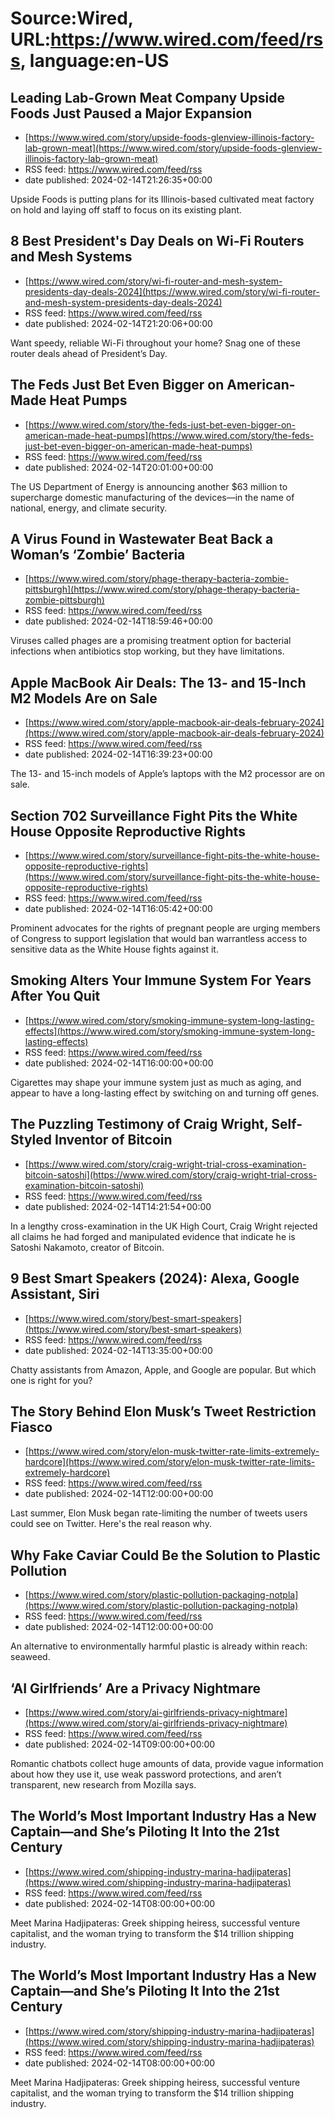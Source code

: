 # Source:Wired, URL:https://www.wired.com/feed/rss, language:en-US

## Leading Lab-Grown Meat Company Upside Foods Just Paused a Major Expansion
 - [https://www.wired.com/story/upside-foods-glenview-illinois-factory-lab-grown-meat](https://www.wired.com/story/upside-foods-glenview-illinois-factory-lab-grown-meat)
 - RSS feed: https://www.wired.com/feed/rss
 - date published: 2024-02-14T21:26:35+00:00

Upside Foods is putting plans for its Illinois-based cultivated meat factory on hold and laying off staff to focus on its existing plant.

## 8 Best President's Day Deals on Wi-Fi Routers and Mesh Systems
 - [https://www.wired.com/story/wi-fi-router-and-mesh-system-presidents-day-deals-2024](https://www.wired.com/story/wi-fi-router-and-mesh-system-presidents-day-deals-2024)
 - RSS feed: https://www.wired.com/feed/rss
 - date published: 2024-02-14T21:20:06+00:00

Want speedy, reliable Wi-Fi throughout your home? Snag one of these router deals ahead of President’s Day.

## The Feds Just Bet Even Bigger on American-Made Heat Pumps
 - [https://www.wired.com/story/the-feds-just-bet-even-bigger-on-american-made-heat-pumps](https://www.wired.com/story/the-feds-just-bet-even-bigger-on-american-made-heat-pumps)
 - RSS feed: https://www.wired.com/feed/rss
 - date published: 2024-02-14T20:01:00+00:00

The US Department of Energy is announcing another $63 million to supercharge domestic manufacturing of the devices—in the name of national, energy, and climate security.

## A Virus Found in Wastewater Beat Back a Woman’s ‘Zombie’ Bacteria
 - [https://www.wired.com/story/phage-therapy-bacteria-zombie-pittsburgh](https://www.wired.com/story/phage-therapy-bacteria-zombie-pittsburgh)
 - RSS feed: https://www.wired.com/feed/rss
 - date published: 2024-02-14T18:59:46+00:00

Viruses called phages are a promising treatment option for bacterial infections when antibiotics stop working, but they have limitations.

## Apple MacBook Air Deals: The 13- and 15-Inch M2 Models Are on Sale
 - [https://www.wired.com/story/apple-macbook-air-deals-february-2024](https://www.wired.com/story/apple-macbook-air-deals-february-2024)
 - RSS feed: https://www.wired.com/feed/rss
 - date published: 2024-02-14T16:39:23+00:00

The 13- and 15-inch models of Apple’s laptops with the M2 processor are on sale.

## Section 702 Surveillance Fight Pits the White House Opposite Reproductive Rights
 - [https://www.wired.com/story/surveillance-fight-pits-the-white-house-opposite-reproductive-rights](https://www.wired.com/story/surveillance-fight-pits-the-white-house-opposite-reproductive-rights)
 - RSS feed: https://www.wired.com/feed/rss
 - date published: 2024-02-14T16:05:42+00:00

Prominent advocates for the rights of pregnant people are urging members of Congress to support legislation that would ban warrantless access to sensitive data as the White House fights against it.

## Smoking Alters Your Immune System For Years After You Quit
 - [https://www.wired.com/story/smoking-immune-system-long-lasting-effects](https://www.wired.com/story/smoking-immune-system-long-lasting-effects)
 - RSS feed: https://www.wired.com/feed/rss
 - date published: 2024-02-14T16:00:00+00:00

Cigarettes may shape your immune system just as much as aging, and appear to have a long-lasting effect by switching on and turning off genes.

## The Puzzling Testimony of Craig Wright, Self-Styled Inventor of Bitcoin
 - [https://www.wired.com/story/craig-wright-trial-cross-examination-bitcoin-satoshi](https://www.wired.com/story/craig-wright-trial-cross-examination-bitcoin-satoshi)
 - RSS feed: https://www.wired.com/feed/rss
 - date published: 2024-02-14T14:21:54+00:00

In a lengthy cross-examination in the UK High Court, Craig Wright rejected all claims he had forged and manipulated evidence that indicate he is Satoshi Nakamoto, creator of Bitcoin.

## 9 Best Smart Speakers (2024): Alexa, Google Assistant, Siri
 - [https://www.wired.com/story/best-smart-speakers](https://www.wired.com/story/best-smart-speakers)
 - RSS feed: https://www.wired.com/feed/rss
 - date published: 2024-02-14T13:35:00+00:00

Chatty assistants from Amazon, Apple, and Google are popular. But which one is right for you?

## The Story Behind Elon Musk’s Tweet Restriction Fiasco
 - [https://www.wired.com/story/elon-musk-twitter-rate-limits-extremely-hardcore](https://www.wired.com/story/elon-musk-twitter-rate-limits-extremely-hardcore)
 - RSS feed: https://www.wired.com/feed/rss
 - date published: 2024-02-14T12:00:00+00:00

Last summer, Elon Musk began rate-limiting the number of tweets users could see on Twitter. Here's the real reason why.

## Why Fake Caviar Could Be the Solution to Plastic Pollution
 - [https://www.wired.com/story/plastic-pollution-packaging-notpla](https://www.wired.com/story/plastic-pollution-packaging-notpla)
 - RSS feed: https://www.wired.com/feed/rss
 - date published: 2024-02-14T12:00:00+00:00

An alternative to environmentally harmful plastic is already within reach: seaweed.

## ‘AI Girlfriends’ Are a Privacy Nightmare
 - [https://www.wired.com/story/ai-girlfriends-privacy-nightmare](https://www.wired.com/story/ai-girlfriends-privacy-nightmare)
 - RSS feed: https://www.wired.com/feed/rss
 - date published: 2024-02-14T09:00:00+00:00

Romantic chatbots collect huge amounts of data, provide vague information about how they use it, use weak password protections, and aren’t transparent, new research from Mozilla says.

## The World’s Most Important Industry Has a New Captain—and She’s Piloting It Into the 21st Century
 - [https://www.wired.com/shipping-industry-marina-hadjipateras](https://www.wired.com/shipping-industry-marina-hadjipateras)
 - RSS feed: https://www.wired.com/feed/rss
 - date published: 2024-02-14T08:00:00+00:00

Meet Marina Hadjipateras: Greek shipping heiress, successful venture capitalist, and the woman trying to transform the $14 trillion shipping industry.

## The World’s Most Important Industry Has a New Captain—and She’s Piloting It Into the 21st Century
 - [https://www.wired.com/story/shipping-industry-marina-hadjipateras](https://www.wired.com/story/shipping-industry-marina-hadjipateras)
 - RSS feed: https://www.wired.com/feed/rss
 - date published: 2024-02-14T08:00:00+00:00

Meet Marina Hadjipateras: Greek shipping heiress, successful venture capitalist, and the woman trying to transform the $14 trillion shipping industry.

